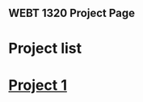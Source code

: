 ## WEBT 1320 Project Page

<h1>Project list<h1>

<a href="project1/index.html" target="_blank">Project 1</a>